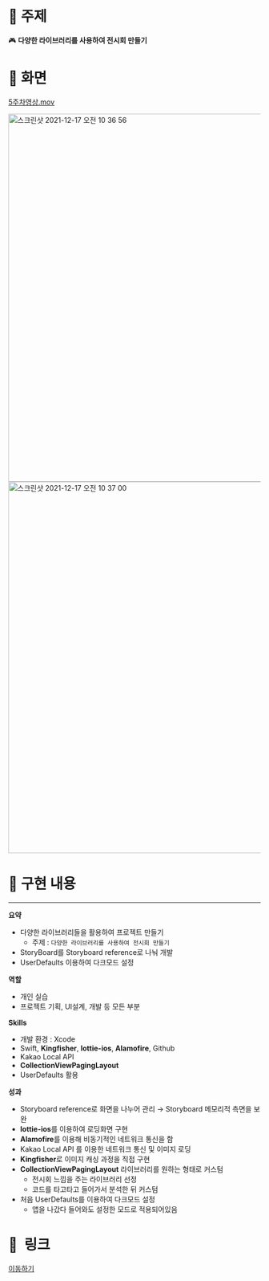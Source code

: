 # 📌  주제

🎮 **다양한 라이브러리를 사용하여 전시회 만들기**


# 📱  화면

[5주차영상.mov](https://s3-us-west-2.amazonaws.com/secure.notion-static.com/b942aced-28c7-4b27-a0e7-5fb35de0acea/5주차영상.mov)

<img width="733" alt="스크린샷 2021-12-17 오전 10 36 56" src="https://user-images.githubusercontent.com/55241258/146474374-75524074-1830-46f1-937b-570299910c0a.png">
<img width="740" alt="스크린샷 2021-12-17 오전 10 37 00" src="https://user-images.githubusercontent.com/55241258/146474379-57854b25-5024-4717-b742-9347a2cfd024.png">

# 📝  구현 내용

---

**요약**

- 다양한 라이브러리들을 활용하여 프로젝트 만들기
    - 주제 : `다양한 라이브러리를 사용하여 전시회 만들기`
- StoryBoard를 Storyboard reference로 나눠 개발
- UserDefaults 이용하여 다크모드 설정

**역할**

- 개인 실습
- 프로젝트 기획, UI설계, 개발 등 모든 부분

**Skills**

- 개발 환경 : Xcode
- Swift, **Kingfisher**, **lottie-ios**, **Alamofire**,  Github
- Kakao Local API
- **CollectionViewPagingLayout**
- UserDefaults 활용

**성과**

- Storyboard reference로 화면을 나누어 관리 → Storyboard 메모리적 측면을 보완
- **lottie-ios**를 이용하여 로딩화면 구현
- **Alamofire**를 이용해 비동기적인 네트워크 통신을 함
- Kakao Local API 를 이용한 네트워크 통신 및 이미지 로딩
- **Kingfisher**로 이미지 캐싱 과정을 직접 구현
- **CollectionViewPagingLayout** 라이브러리를 원하는 형태로 커스텀
    - 전시회 느낌을 주는 라이브러리 선정
    - 코드를 타고타고 들어가서 분석한 뒤 커스텀
- 처음 UserDefaults를 이용하여 다크모드 설정
    - 앱을 나갔다 들어와도 설정한 모드로 적용되어있음

# 🔗  링크

<a href="https://github.com/LeeHa-Yeon/RisingCamp_re/tree/main/5%EC%A3%BC%EC%B0%A8-storyboard"> 이동하기 </a>
